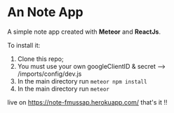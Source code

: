 # An Note App

A simple note app created with **Meteor** and **ReactJs**.

To install it:
1) Clone this repo;
2) You must use your own googleClientID & secret --> /imports/config/dev.js
3) In the main directory run ``meteor npm install``
4) In the main directory run ``meteor``

live on https://note-fmussap.herokuapp.com/
that's it !!
